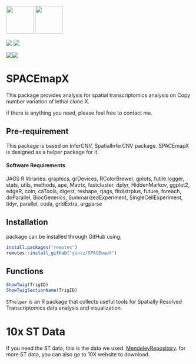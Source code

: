 <img src="https://www.nds.ox.ac.uk/images/logos/secondary-logo" height="75" /> <img src="https://www.nds.ox.ac.uk/images/logos/primary-logo" height="75"/> 

<a href="https://twitter.com/intent/follow?screen_name=Wien_Yin">
<img src="https://img.shields.io/twitter/follow/Wien_Yin?style=social&logo=X",alt="follow on Twitter"></a>
<a href="https://twitter.com/intent/follow?screen_name=OxPCaBiol">
<img src="https://img.shields.io/twitter/follow/OxPCaBiol?style=social&logo=X",alt="follow on Twitter"></a>

[![](https://img.shields.io/badge/SThelper-version0.99-blue.svg)](https://github.com/yintz/SThelper/releases)[![](https://img.shields.io/github/last-commit/yintz/SThelper.svg)](https://github.com/yintz/SThelper/commits/main)

# SPACEmapX
This package provides analysis  for spatial transcriptomics analysis on Copy number variation of lethal clone X. 

if there is anything you need, please feel free to contact me.
## Pre-requirement

This package is based on InferCNV, SpatialInferCNV package. SPACEmapX is designed as a helper package for it.


#### Software Requirements
JAGS
R libraries: 
graphics, grDevices, RColorBrewer, gplots, futile.logger, stats, utils, methods, ape, Matrix, fastcluster, dplyr, HiddenMarkov, ggplot2, edgeR, coin, caTools, digest, reshape, rjags, fitdistrplus, future, foreach, doParallel, BiocGenerics, SummarizedExperiment, SingleCellExperiment, tidyr, parallel, coda, gridExtra, argparse





## Installation
package can be installed through GitHub using;
``` r
install.packages("remotes")
remotes::install_github("yintz/SPACEmapX")
```

## Functions
``` r
ShowTwig(TrigID)
ShowTwigSectionName(TrigID)
```



`SThelper` is an R package that collects useful tools for Spatially Resolved Transcriptomics data analysis and visualization.


# 10x ST Data

If you need the ST data, this is the data we used. 
[MendeleyRepository](https://data.mendeley.com/v1/datasets/svw96g68dv/draft?a=3f263217-2bd3-4a3c-8125-8c517c3a9e29).
for more ST data, you can also go to 10X website to download.
